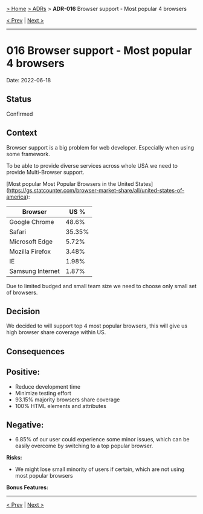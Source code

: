 [&gt; Home](../README.md) [&gt; ADRs](README.md) > **ADR-016** Browser support - Most popular 4 browsers

[&lt; Prev](ADR-015-pick-aws-region-wisely.md)  |  [Next &gt;](ADR-017-community-component-disciple.md)

---

# 016 Browser support - Most popular 4 browsers

Date: 2022-06-18

## Status

Confirmed

## Context

Browser support is a big problem for web developer. Especially when using some framework.

To be able to provide diverse services across whole USA we need to provide Multi-Browser support.

[Most popular Most Popular Browsers in the United States]
(https://gs.statcounter.com/browser-market-share/all/united-states-of-america):

| Browser          | US %   |
| ---------------- | ------ |
| Google Chrome    | 48.6%  |
| Safari           | 35.35% |
| Microsoft Edge   | 5.72%  |
| Mozilla Firefox  | 3.48%  |
| IE               | 1.98%  |
| Samsung Internet | 1.87%  |


Due to limited budged and small team size we need to choose only small set of browsers.


## Decision

We decided to will support top 4 most popular browsers, this will give us high browser share coverage within US.

## Consequences

**Positive:**
---------
- Reduce development time 
- Minimize testing effort
- 93.15% majority browsers share coverage
- 100% HTML elements and attributes

**Negative:**
---------
- 6.85% of our user could experience some minor issues, which can be easily overcome by switching to a top popular browser.

**Risks:**
- We might lose small minority of users if certain, which are not using most popular browsers 

**Bonus Features:**


---

[&lt; Prev](ADR-015-pick-aws-region-wisely.md)  |  [Next &gt;](README.md)
